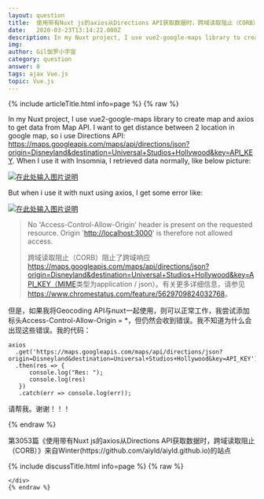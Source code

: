 ```yaml
---
layout: question
title:  使用带有Nuxt js的axios从Directions API获取数据时，跨域读取阻止（CORB）
date:   2020-03-23T13:14:22.000Z
description: In my Nuxt project, I use vue2-google-maps library to create map and axios to...
img: 
author: Gil伽罗小宇宙
category: question
answer: 0
tags: ajax Vue.js
topic: Vue.js
---
```

<div class="article-root">
  <div class="article">
    {% include articleTitle.html info=page %}
    {% raw %}
    <div class="article-content"><p>In my Nuxt project, I use vue2-google-maps library to create map and axios to get data from Map API.
I want to get distance between 2 location in google map, so i use Directions API: <a href="https://maps.googleapis.com/maps/api/directions/json?origin=Disneyland&amp;destination=Universal+Studios+Hollywood&amp;key=API_KEY" rel="nofollow noreferrer">https://maps.googleapis.com/maps/api/directions/json?origin=Disneyland&amp;destination=Universal+Studios+Hollywood&amp;key=API_KEY</a>. 
When I use it with Insomnia, I retrieved data normally, like below picture:</p>

<p><a href="https://www.samyoc.com//uploads/users/777/images/thumbnails/1584969134902.png" data-src="https://www.samyoc.com//uploads/users/777/images/1584969134902.png" rel="nofollow noreferrer"><img src="https://i.stack.imgur.com/LMeDk.png" alt="在此处输入图片说明"></a></p>

<p>But when i use it with nuxt using axios, I get some error like:</p>

<p><a href="https://www.samyoc.com//uploads/users/777/images/thumbnails/1584969134904.jpg" data-src="https://www.samyoc.com//uploads/users/777/images/1584969134904.jpg" rel="nofollow noreferrer"><img src="https://i.stack.imgur.com/5WW8p.jpg" alt="在此处输入图片说明"></a></p>

<blockquote>
  <p>No 'Access-Control-Allow-Origin' header is present on the requested resource. Origin '<a href="http://localhost:3000" rel="nofollow noreferrer">http://localhost:3000</a>' is therefore not allowed access.</p>
  
  <p><font style="vertical-align: inherit;"><font style="vertical-align: inherit;">跨域读取阻止（CORB）阻止了跨域响应</font></font><a href="https://maps.googleapis.com/maps/api/directions/json?origin=Disneyland&amp;destination=Universal+Studios+Hollywood&amp;key=API_KEY" rel="nofollow noreferrer"><font style="vertical-align: inherit;"><font style="vertical-align: inherit;">https://maps.googleapis.com/maps/api/directions/json?origin=Disneyland&amp;destination=Universal+Studios+Hollywood&amp;key=API_KEY（MIME</font></font></a><font style="vertical-align: inherit;"><font style="vertical-align: inherit;">类型为application / json）。</font><font style="vertical-align: inherit;">有关</font><font style="vertical-align: inherit;">更多详细信息，</font><font style="vertical-align: inherit;">请参见</font></font><a href="https://www.chromestatus.com/feature/5629709824032768" rel="nofollow noreferrer"><font style="vertical-align: inherit;"><font style="vertical-align: inherit;">https://www.chromestatus.com/feature/5629709824032768</font></font></a><font style="vertical-align: inherit;"><font style="vertical-align: inherit;">。</font></font></p>
</blockquote>

<p><font style="vertical-align: inherit;"><font style="vertical-align: inherit;">但是，如果我将Geocoding API与nuxt一起使用，则可以正常工作，我尝试添加标头Access-Control-Allow-Origin = *，但仍然会收到错误。</font><font style="vertical-align: inherit;">我不知道为什么会出现这些错误。</font><font style="vertical-align: inherit;">我的代码：</font></font></p>

<p></p><div class="snippet" data-lang="js" data-hide="false" data-console="true" data-babel="false">
<div class="snippet-code">
<pre class="snippet-code-js lang-js prettyprint-override"><code>axios<font></font>
  .get('https://maps.googleapis.com/maps/api/directions/json?origin=Disneyland&amp;destination=Universal+Studios+Hollywood&amp;key=API_KEY')<font></font>
  .then(res =&gt; {<font></font>
      console.log("Res: ");<font></font>
      console.log(res)<font></font>
   })<font></font>
   .catch(err =&gt; console.log(err));</code></pre>
</div>
</div>
<p></p>

<p><font style="vertical-align: inherit;"><font style="vertical-align: inherit;">请帮我。</font><font style="vertical-align: inherit;">谢谢！！！</font></font></p></div>
    {% endraw %}
  </div>
  <p class="winter_mark">第3053篇《使用带有Nuxt js的axios从Directions API获取数据时，跨域读取阻止（CORB）》来自Winter(https://github.com/aiyld/aiyld.github.io)的站点</p>
  <div class="discuss-wrapper">
    {% include discussTitle.html info=page %}
    {% raw %}
    <div class="discuss-list">
    
    </div>
    {% endraw %}
  </div>
<div>
